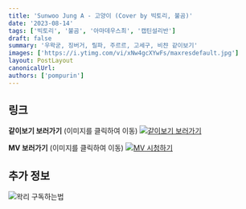 ```yaml
---
title: 'Sunwoo Jung A - 고양이 (Cover by 빅토리, 불곰)'
date: '2023-08-14'
tags: ['빅토리', '불곰', '아마데우스최', '캡틴설리반']
draft: false
summary: '우왁굳, 징버거, 릴파, 주르르, 고세구, 비챤 같이보기'
images: ['https://i.ytimg.com/vi/xNw4gcXYwFs/maxresdefault.jpg']
layout: PostLayout
canonicalUrl:
authors: ['pompurin']
---
```


## 링크

**같이보기 보러가기** (이미지를 클릭하여 이동)
[![같이보기 보러가기](../static/images/logo.png)](https://cafe.naver.com/steamindiegame/12436728)

**MV 보러가기** (이미지를 클릭하여 이동)
[![MV 시청하기](https://i.ytimg.com/vi/xNw4gcXYwFs/maxresdefault.jpg)](https://youtu.be/xNw4gcXYwFs)

## 추가 정보

![왁리 구독하는법](../static/images/sub.gif)
